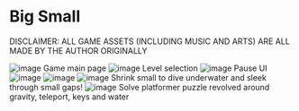# Big Small

DISCLAIMER: ALL GAME ASSETS (INCLUDING MUSIC AND ARTS) ARE ALL MADE BY THE AUTHOR ORIGINALLY

![image](https://github.com/user-attachments/assets/bb665500-419c-4010-99c0-3d2912791514)
Game main page
![image](https://github.com/user-attachments/assets/a8223f62-f940-4294-a779-1858923e8481)
Level selection
![image](https://github.com/user-attachments/assets/68557459-beee-4218-ab50-a1574783efed)
Pause UI
![image](https://github.com/user-attachments/assets/911925f3-0c59-4b54-96e7-eb2b1cc5d1bf)
![image](https://github.com/user-attachments/assets/6155420f-b463-4be5-8c38-4a96be8d6f9d)
![image](https://github.com/user-attachments/assets/c46c7adf-5a9a-494a-8b05-18b281e2d603)
Shrink small to dive underwater and sleek through small gaps!
![image](https://github.com/user-attachments/assets/5c34e55e-f52d-43ca-a057-53aa8cc2c61d)
Solve platformer puzzle revolved around gravity, teleport, keys and water

